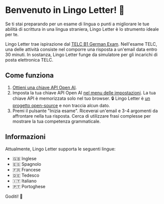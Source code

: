 # Benvenuto in Lingo Letter! 👋

Se ti stai preparando per un esame di lingua o punti a migliorare le tue abilità di scrittura in una lingua straniera, Lingo Letter è lo strumento ideale per te.

Lingo Letter trae ispirazione dal [TELC B1 German Exam](https://www.telc.net/sprachpruefungen/deutsch/zertifikat-deutsch-telc-deutsch-b1). Nell'esame TELC, una delle attività consiste nel comporre una risposta a un'email data entro 30 minuti. In sostanza, Lingo Letter funge da simulatore per gli incarichi di posta elettronica TELC.

## Come funziona

1. [Ottieni una chiave API Open AI](https://help.openai.com/en/articles/4936850-where-do-i-find-my-api-key).
2. Imposta la tua chiave API Open AI [nel menu delle impostazioni](#settings). La tua chiave API è memorizzata solo nel tuo browser. 🔒 Lingo Letter è [un progetto open-source](https://github.com/makaroni4/lingo-letter) e non traccia alcun dato.
3. Premi il pulsante "Inizia esame". Riceverai un'email e 3-4 argomenti da affrontare nella tua risposta. Cerca di utilizzare frasi complesse per mostrare la tua competenza grammaticale.

## Informazioni

Attualmente, Lingo Letter supporta le seguenti lingue:

* 🇬🇧 Inglese
* 🇪🇸 Spagnolo
* 🇫🇷 Francese
* 🇩🇪 Tedesco
* 🇮🇹 Italiano
* 🇵🇹 Portoghese

Goditi! 💌
